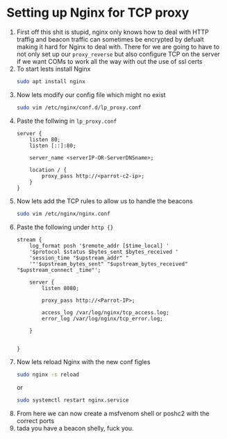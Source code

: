 # Setting up Nginx for TCP proxy 

1. First off this shit is stupid, nginx only knows how to deal with HTTP traffig and beacon traffic can sometimes be encrypted by defualt making it hard for Nginx to deal with. There for we are going to have to not only set up our `proxy_reverse` but also configure TCP on the server if we want COMs to work all the way with out the use of ssl certs
2. To start lests install Nginx
    ```bash
    sudo apt install nginx 
    ```
3. Now lets modify our config file which might no exist 
    ```bash 
    sudo vim /etc/nginx/conf.d/lp_proxy.conf
    ```
4. Paste the follwing in `lp_proxy.conf`
    ```nginx
    server {
        listen 80;
        listen [::]:80;

        server_name <serverIP-OR-ServerDNSname>;

        location / {
            proxy_pass http://<parrot-c2-ip>;
        }
    }
    ```
4. Now lets add the TCP rules to allow us to handle the beacons
    ```bash
    sudo vim /etc/nginx/nginx.conf
    ```
5. Paste the following under `http {}`
    ```nginx
    stream {
        log_format posh '$remote_addr [$time_local] '
        '$protocol $status $bytes_sent $bytes_received '
        'session_time "$upstream_addr" "
        '"'$upstream_bytes_sent" "$upstream_bytes_received" "$upstream_connect _time"';
    
        server {
            listen 8080;

            proxy_pass http://<Parrot-IP>;

            access_log /var/log/nginx/tcp_access.log;
            error_log /var/log/nginx/tcp_error.log;

        }


    }
    ```
5. Now lets reload Nginx with the new conf figles 
    ```bash 
    sudo nginx -s reload
    ```
    or 
    ```bash 
    sudo systemctl restart nginx.service
    ```
6. From here we can now create a msfvenom shell or poshc2 with the correct ports 
7. tada you have a beacon shelly, fuck you.